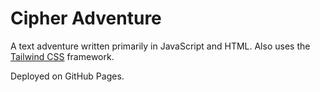 # Cipher Adventure
A text adventure written primarily in JavaScript and HTML. Also uses the [Tailwind CSS](https://tailwindcss.com/) framework.

Deployed on GitHub Pages.
